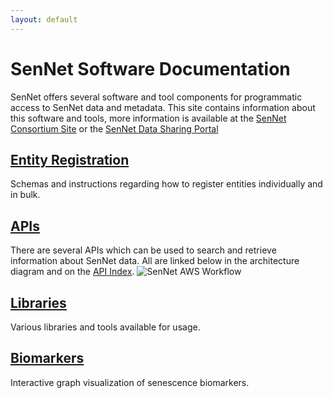 ```yaml
---
layout: default
---
```


# SenNet Software Documentation

SenNet offers several software and tool components for programmatic access to SenNet data and metadata.  This site contains information about this software and tools, more information is available at the [SenNet Consortium Site](https://sennetconsortium.org/) or the [SenNet Data Sharing Portal](https://data.sennetconsortium.org)

## [Entity Registration](/registration)
Schemas and instructions regarding how to register entities individually and in bulk.

## [APIs](/apis)
There are several APIs which can be used to search and retrieve information about SenNet data.  All are linked below in the architecture diagram and on the [API Index](/apis).
![SenNet AWS Workflow](./imgs/SenNet-AWS-Workflow.png)

## [Libraries](/libraries)
Various libraries and tools available for usage.

## [Biomarkers](/biomarkers)
Interactive graph visualization of senescence biomarkers.
